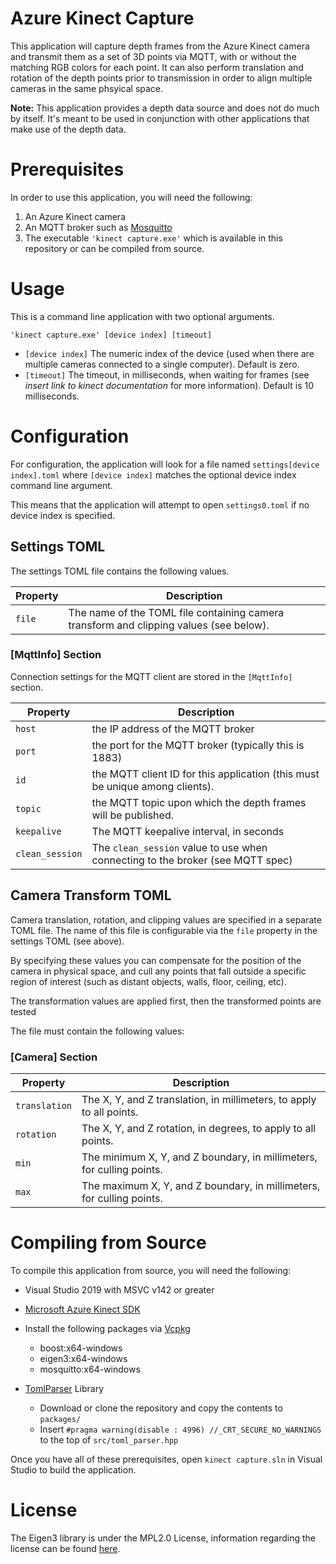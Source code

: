 # Azure Kinect Capture

This application will capture depth frames from the Azure Kinect camera and transmit them as a set of 3D points via MQTT, with or without the matching RGB colors for each point. It can also perform translation and rotation of the depth points prior to transmission in order to align multiple cameras in the same phsyical space.

**Note:** This application provides a depth data source and does not do much by itself. It's meant to be used in conjunction with other applications that make use of the depth data.

# Prerequisites

In order to use this application, you will need the following:

1. An Azure Kinect camera
1. An MQTT broker such as [Mosquitto](https://mosquitto.org/download)
1. The executable `'kinect capture.exe'` which is available in this repository or can be compiled from source.


# Usage

This is a command line application with two optional arguments.

```
'kinect capture.exe' [device index] [timeout]
```

+ `[device index]` The numeric index of the device (used when there are multiple cameras connected to a single computer). Default is zero.
+ `[timeout]` The timeout, in milliseconds, when waiting for frames (see _insert link to kinect documentation_ for more information). Default is 10 milliseconds.


# Configuration

For configuration, the application will look for a file named `settings[device index].toml` where `[device index]` matches the optional device index command line argument.

This means that the application will attempt to open `settings0.toml` if no device index is specified.

## Settings TOML

The settings TOML file contains the following values.

| Property | Description |
| ---- | --- |
| `file`| The name of the TOML file containing camera transform and clipping values (see below). |

### [MqttInfo] Section

Connection settings for the MQTT client are stored in the `[MqttInfo]` section.

| Property | Description |
| ---- | --- |
| `host` | the IP address of the MQTT broker |
| `port` | the port for the MQTT broker (typically this is 1883) |
| `id` | the MQTT client ID for this application (this must be unique among clients). |
| `topic` | the MQTT topic upon which the depth frames will be published. |
| `keepalive` | The MQTT keepalive interval, in seconds |
| `clean_session` | The `clean_session` value to use when connecting to the broker (see MQTT spec) |


## Camera Transform TOML

Camera translation, rotation, and clipping values are specified in a separate TOML file. The name of this file is configurable via the `file` property in the settings TOML (see above).

By specifying these values you can compensate for the position of the camera in physical space, and cull any points that fall outside a specific region of interest (such as distant objects, walls, floor, ceiling, etc).

The transformation values are applied first, then the transformed points are tested 

The file must contain the following values:

### [Camera] Section

| Property | Description |
| ---- | --- |
| `translation` | The X, Y, and Z translation, in millimeters, to apply to all points. |
| `rotation` | The X, Y, and Z rotation, in degrees, to apply to all points. |
| `min` | The minimum X, Y, and Z boundary, in millimeters, for culling points. |
| `max` | The maximum X, Y, and Z boundary, in millimeters, for culling points. |

# Compiling from Source

To compile this application from source, you will need the following:

+ Visual Studio 2019 with MSVC v142 or greater
+ [Microsoft Azure Kinect SDK](https://docs.microsoft.com/en-us/azure/kinect-dk/sensor-sdk-download)

+ Install the following packages via [Vcpkg](https://github.com/microsoft/vcpkg) 
  + boost:x64-windows
  + eigen3:x64-windows
  + mosquitto:x64-windows

+ [TomlParser](https://github.com/ToruNiina/TOMLParser) Library
  + Download or clone the repository and copy the contents to ```packages/```
  + Insert ```#pragma warning(disable : 4996) //_CRT_SECURE_NO_WARNINGS``` to the top of ```src/toml_parser.hpp```

Once you have all of these prerequisites, open `kinect capture.sln` in Visual Studio to build the application.

# License
The Eigen3 library is under the MPL2.0 License, information regarding the license can be found [here](./Eigen.MPL2).
